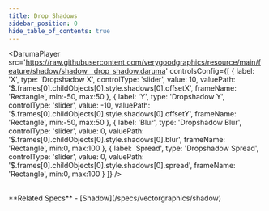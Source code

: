 ```yaml
---
title: Drop Shadows
sidebar_position: 0
hide_table_of_contents: true
---
```


<DarumaPlayer
  src='https://raw.githubusercontent.com/verygoodgraphics/resource/main/feature/shadow/shadow__drop_shadow.daruma'
  controlsConfig={[
    {
      label:  'X',
      type: 'Dropshadow X',
      controlType: 'slider',
      value: 10,
      valuePath: '$.frames[0].childObjects[0].style.shadows[0].offsetX',
      frameName: 'Rectangle',
      min:-50,
      max:50
    },
    {
      label:  'Y',
      type: 'Dropshadow Y',
      controlType: 'slider',
      value: -10,
      valuePath: '$.frames[0].childObjects[0].style.shadows[0].offsetY',
      frameName: 'Rectangle',
      min:-50,
      max:50
    },
    {
      label:  'Blur',
      type: 'Dropshadow Blur',
      controlType: 'slider',
      value: 0,
      valuePath: '$.frames[0].childObjects[0].style.shadows[0].blur',
      frameName: 'Rectangle',
      min:0,
      max:100
    },
    {
      label:  'Spread',
      type: 'Dropshadow Spread',
      controlType: 'slider',
      value: 0,
      valuePath: '$.frames[0].childObjects[0].style.shadows[0].spread',
      frameName: 'Rectangle',
      min:0,
      max:100
    }
  ]}
/>

<br />
**Related Specs**
- [Shadow](/specs/vectorgraphics/shadow)
